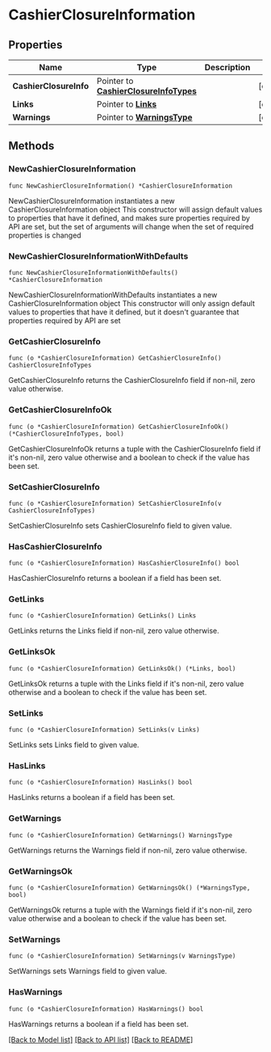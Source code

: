 # CashierClosureInformation

## Properties

Name | Type | Description | Notes
------------ | ------------- | ------------- | -------------
**CashierClosureInfo** | Pointer to [**CashierClosureInfoTypes**](CashierClosureInfoTypes.md) |  | [optional] 
**Links** | Pointer to [**Links**](Links.md) |  | [optional] 
**Warnings** | Pointer to [**WarningsType**](WarningsType.md) |  | [optional] 

## Methods

### NewCashierClosureInformation

`func NewCashierClosureInformation() *CashierClosureInformation`

NewCashierClosureInformation instantiates a new CashierClosureInformation object
This constructor will assign default values to properties that have it defined,
and makes sure properties required by API are set, but the set of arguments
will change when the set of required properties is changed

### NewCashierClosureInformationWithDefaults

`func NewCashierClosureInformationWithDefaults() *CashierClosureInformation`

NewCashierClosureInformationWithDefaults instantiates a new CashierClosureInformation object
This constructor will only assign default values to properties that have it defined,
but it doesn't guarantee that properties required by API are set

### GetCashierClosureInfo

`func (o *CashierClosureInformation) GetCashierClosureInfo() CashierClosureInfoTypes`

GetCashierClosureInfo returns the CashierClosureInfo field if non-nil, zero value otherwise.

### GetCashierClosureInfoOk

`func (o *CashierClosureInformation) GetCashierClosureInfoOk() (*CashierClosureInfoTypes, bool)`

GetCashierClosureInfoOk returns a tuple with the CashierClosureInfo field if it's non-nil, zero value otherwise
and a boolean to check if the value has been set.

### SetCashierClosureInfo

`func (o *CashierClosureInformation) SetCashierClosureInfo(v CashierClosureInfoTypes)`

SetCashierClosureInfo sets CashierClosureInfo field to given value.

### HasCashierClosureInfo

`func (o *CashierClosureInformation) HasCashierClosureInfo() bool`

HasCashierClosureInfo returns a boolean if a field has been set.

### GetLinks

`func (o *CashierClosureInformation) GetLinks() Links`

GetLinks returns the Links field if non-nil, zero value otherwise.

### GetLinksOk

`func (o *CashierClosureInformation) GetLinksOk() (*Links, bool)`

GetLinksOk returns a tuple with the Links field if it's non-nil, zero value otherwise
and a boolean to check if the value has been set.

### SetLinks

`func (o *CashierClosureInformation) SetLinks(v Links)`

SetLinks sets Links field to given value.

### HasLinks

`func (o *CashierClosureInformation) HasLinks() bool`

HasLinks returns a boolean if a field has been set.

### GetWarnings

`func (o *CashierClosureInformation) GetWarnings() WarningsType`

GetWarnings returns the Warnings field if non-nil, zero value otherwise.

### GetWarningsOk

`func (o *CashierClosureInformation) GetWarningsOk() (*WarningsType, bool)`

GetWarningsOk returns a tuple with the Warnings field if it's non-nil, zero value otherwise
and a boolean to check if the value has been set.

### SetWarnings

`func (o *CashierClosureInformation) SetWarnings(v WarningsType)`

SetWarnings sets Warnings field to given value.

### HasWarnings

`func (o *CashierClosureInformation) HasWarnings() bool`

HasWarnings returns a boolean if a field has been set.


[[Back to Model list]](../README.md#documentation-for-models) [[Back to API list]](../README.md#documentation-for-api-endpoints) [[Back to README]](../README.md)


